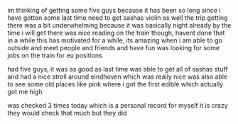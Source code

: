 im thinking of getting some five guys because it has been so long since i have gotten some last time
need to get sashas violin as well 
the trip getting there was a bit underwhelming because it was basically night already by the time i will get there
was nice reading on the train though, havent done that in a while 
this has motivated for a while, its amazing when i am able to go outside and meet people and friends and have fun
was looking for some jobs on the train for eu positions

had five guys, it was as good as last time
was able to get all of sashas stuff and had a nice stroll around eindhoven which was really nice
was also able to see some old places like pink where i got the first edible which actually got me high 

was checked 3 times today which is a personal record for myself 
it is crazy they would check that much but they did 
